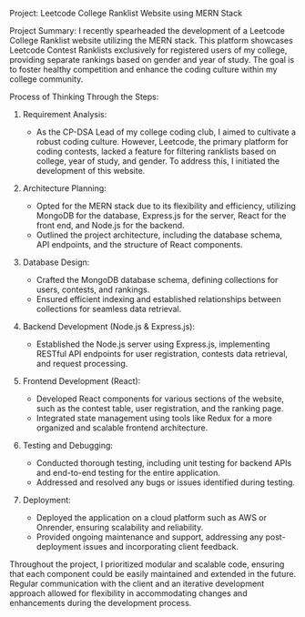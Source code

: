 Project: Leetcode College Ranklist Website using MERN Stack

Project Summary:
I recently spearheaded the development of a Leetcode College Ranklist website utilizing the MERN stack. This platform showcases Leetcode Contest Ranklists exclusively for registered users of my college, providing separate rankings based on gender and year of study. The goal is to foster healthy competition and enhance the coding culture within my college community.

Process of Thinking Through the Steps:

1. Requirement Analysis:
   - As the CP-DSA Lead of my college coding club, I aimed to cultivate a robust coding culture. 
     However, Leetcode, the primary platform for coding contests, lacked a feature for filtering 
     ranklists based on college, year of study, and gender. To address this, I initiated the 
     development of this website.

2. Architecture Planning:
   - Opted for the MERN stack due to its flexibility and efficiency, utilizing MongoDB for the 
      database, Express.js for the server, React for the front end, and Node.js for the backend.
   - Outlined the project architecture, including the database schema, API endpoints, and the 
      structure of React components.

3. Database Design:
   - Crafted the MongoDB database schema, defining collections for users, contests, and rankings.
   - Ensured efficient indexing and established relationships between collections for seamless data 
     retrieval.

4. Backend Development (Node.js & Express.js):
   - Established the Node.js server using Express.js, implementing RESTful API endpoints for user 
     registration, contests data retrieval, and request processing.

5. Frontend Development (React):
   - Developed React components for various sections of the website, such as the contest table, 
     user registration, and the ranking page.
   - Integrated state management using tools like Redux for a more organized and scalable frontend 
     architecture.

6. Testing and Debugging:
   - Conducted thorough testing, including unit testing for backend APIs and end-to-end testing for 
     the entire application.
   - Addressed and resolved any bugs or issues identified during testing.

7. Deployment:
   - Deployed the application on a cloud platform such as AWS or Onrender, ensuring scalability and 
     reliability.
   - Provided ongoing maintenance and support, addressing any post-deployment issues and 
     incorporating client feedback.

Throughout the project, I prioritized modular and scalable code, ensuring that each component could be easily maintained and extended in the future. 
Regular communication with the client and an iterative development approach allowed for flexibility in accommodating changes and enhancements during 
the development process.
